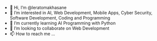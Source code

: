 - 👋 Hi, I’m @leratomakhasane
- 👀 I’m interested in AI, Web Development, Mobile Apps, Cyber Security, Software Development, Coding and Programming
- 🌱 I’m currently learning AI Programming with Python
- 💞️ I’m looking to collaborate on Web Development
- 📫 How to reach me ...

<!---
leratomakhasane/leratomakhasane is a ✨ special ✨ repository because its `README.md` (this file) appears on your GitHub profile.
You can click the Preview link to take a look at your changes.
--->
